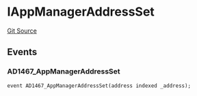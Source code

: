 # IAppManagerAddressSet
[Git Source](https://github.com/thrackle-io/aquifi-rules-v1/blob/06b5ee57ef76bd8520d1cb281fa59f1af36b76f1/src/common/IEvents.sol)


## Events
### AD1467_AppManagerAddressSet

```solidity
event AD1467_AppManagerAddressSet(address indexed _address);
```

